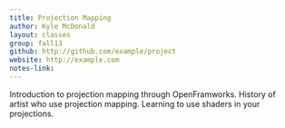```yaml
---
title: Projection Mapping
author: Kyle McDonald
layout: classes
group: fall13
github: http://github.com/example/project
website: http://example.com
notes-link:
---
```

Introduction to projection mapping through OpenFramworks. History of artist who use projection mapping. Learning to use shaders in your projections.